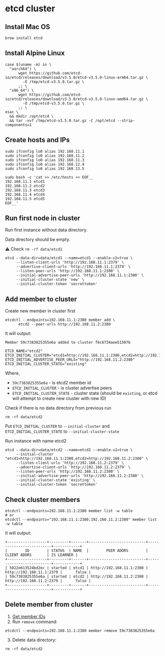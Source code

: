 # etcd cluster

## Install Mac OS

```shell
brew install etcd
```

## Install Alpine Linux 
```shell
case $(uname -m) in \
  "aarch64") \
      wget https://github.com/etcd-io/etcd/releases/download/v3.5.0/etcd-v3.5.0-linux-arm64.tar.gz \
        -O /tmp/etcd-v3.5.0.tar.gz \
      ;; \
  "x86_64") \
      wget https://github.com/etcd-io/etcd/releases/download/v3.5.0/etcd-v3.5.0-linux-amd64.tar.gz \
        -O /tmp/etcd-v3.5.0.tar.gz \
      ;; \
esac \
  && mkdir /opt/etcd \
  && tar -xvf /tmp/etcd-v3.5.0.tar.gz -C /opt/etcd --strip-components=1
```

## Create hosts and IPs

```shell
sudo ifconfig lo0 alias 192.168.11.1
sudo ifconfig lo0 alias 192.168.11.2
sudo ifconfig lo0 alias 192.168.11.3
sudo ifconfig lo0 alias 192.168.12.4
sudo ifconfig lo0 alias 192.168.13.5
```

```shell
sudo bash -c 'cat >> /etc/hosts << EOF__ 
192.168.11.1 etcd1
192.168.11.2 etcd2
192.168.11.3 etcd3
192.168.11.4 etcd4
192.168.11.5 etcd5
EOF__'
```

## Run first node in cluster 

Run first instance without data directory.

Data directory should be empty.

⚠️ Check `rm -rf data/etcd1`

```shell
etcd --data-dir=data/etcd1 --name=etcd1 --enable-v2=true \
     --listen-client-urls 'http://192.168.11.1:2379' \
     --advertise-client-urls 'http://192.168.11.1:2379' \
     --listen-peer-urls 'http://192.168.11.1:2380' \
     --initial-advertise-peer-urls 'http://192.168.11.1:2380' \
     --initial-cluster-state 'new' \
     --initial-cluster-token 'secrettoken'
```

## Add member to cluster

Create new member in cluster first
```shell
etcdctl --endpoints=192.168.11.1:2380 member add \
      etcd2 --peer-urls http://192.168.11.2:2380
```

It will output:
```shell
Member 59c7383825355e6a added to cluster f6c6734aee51507b

ETCD_NAME="etcd2"
ETCD_INITIAL_CLUSTER="etcd1=http://192.168.11.1:2380,etcd2=http://192.168.11.2:2380"
ETCD_INITIAL_ADVERTISE_PEER_URLS="http://192.168.11.2:2380"
ETCD_INITIAL_CLUSTER_STATE="existing"
```

Where,
* `59c7383825355e6a` - is etcd2 member id
* `ETCD_INITIAL_CLUSTER` - is cluster advertise peers
* `ETCD_INITIAL_CLUSTER_STATE` - cluster state (should be `existing`, or etcd will attempt to create new cluster with new ID)

Check if there is no data directory from previous run
```shell
rm -rf data/etcd2
```

Put `ETCD_INITIAL_CLUSTER` to `--initial-cluster` and `ETCD_INITIAL_CLUSTER_STATE` to `--initial-cluster-state`

Run instance with name etcd2
```shell
etcd --data-dir=data/etcd2 --name=etcd2 --enable-v2=true \
     --initial-cluster "etcd1=http://192.168.11.1:2380,etcd2=http://192.168.11.2:2380" \
     --listen-client-urls 'http://192.168.11.2:2379' \
     --advertise-client-urls 'http://192.168.11.2:2379' \
     --listen-peer-urls 'http://192.168.11.2:2380' \
     --initial-advertise-peer-urls 'http://192.168.11.2:2380' \
     --initial-cluster-state 'existing' \
     --initial-cluster-token 'secrettoken'
```

## Check cluster members

```shell
etcdctl --endpoints=192.168.11.1:2380 member list -w table
# or
etcdctl --endpoints="192.168.11.1:2380,192.168.11.2:2380" member list -w table
```

It will output:
```
+------------------+---------+-------+--------------------------+--------------------------+------------+
|        ID        | STATUS  | NAME  |        PEER ADDRS        |       CLIENT ADDRS       | IS LEARNER |
+------------------+---------+-------+--------------------------+--------------------------+------------+
| 5022e613524bd2ec | started | etcd1 | http://192.168.11.1:2380 | http://192.168.11.1:2379 |      false |
| 59c7383825355e6a | started | etcd2 | http://192.168.11.2:2380 | http://192.168.11.2:2379 |      false |
+------------------+---------+-------+--------------------------+--------------------------+------------+
```

## Delete member from cluster

1. [Get member IDs](#check-cluster-members)
2. Run `remove` command:
```shell
etcdctl --endpoints=192.168.11.1:2380 member remove 59c7383825355e6a
```
3. Delete data directory:
```shell
rm -rf data/etcd2
```
